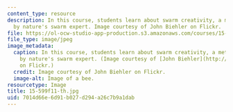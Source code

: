 ```yaml
---
content_type: resource
description: In this course, students learn about swarm creativity, a metaphor inspired
  by nature's swarm expert. Image courtesy of John Biehler on Flickr.
file: https://ol-ocw-studio-app-production.s3.amazonaws.com/courses/15-599-workshop-in-it-collaborative-innovation-networks-fall-2011/7014d66e6d91b027d294a26c7b9a1dab_15-599f11-th.jpg
file_type: image/jpeg
image_metadata:
  caption: In this course, students learn about swarm creativity, a metaphor inspired
    by nature's swarm expert. (Image courtesy of [John Biehler](http://www.flickr.com/photos/retrocactus/402294133/)
    on Flickr.)
  credit: Image courtesy of John Biehler on Flickr.
  image-alt: Image of a bee.
resourcetype: Image
title: 15-599f11-th.jpg
uid: 7014d66e-6d91-b027-d294-a26c7b9a1dab
---
```

